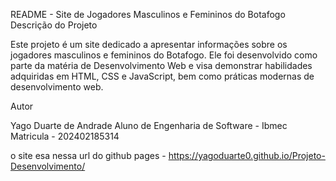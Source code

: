 README - Site de Jogadores Masculinos e Femininos do Botafogo
Descrição do Projeto

Este projeto é um site dedicado a apresentar informações sobre os jogadores masculinos e femininos do Botafogo. Ele foi desenvolvido como parte da matéria de Desenvolvimento Web e visa demonstrar habilidades adquiridas em HTML, CSS e JavaScript, bem como práticas modernas de desenvolvimento web.

Autor

Yago Duarte de Andrade
Aluno de Engenharia de Software - Ibmec
Matricula - 202402185314

o site esa nessa url do github pages - https://yagoduarte0.github.io/Projeto-Desenvolvimento/

